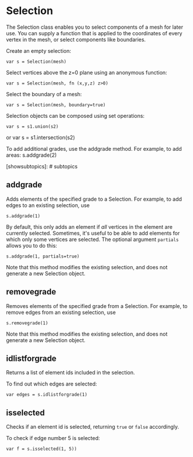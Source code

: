 [comment]: # (Morpho selection class help file)
[version]: # (0.5)

# Selection
[tagselection]: # (selection)

The Selection class enables you to select components of a mesh for later use. You can supply a function that is applied to the coordinates of every vertex in the mesh, or select components like boundaries.

Create an empty selection:

    var s = Selection(mesh)

Select vertices above the z=0 plane using an anonymous function:

    var s = Selection(mesh, fn (x,y,z) z>0)

Select the boundary of a mesh:

    var s = Selection(mesh, boundary=true)

Selection objects can be composed using set operations:

    var s = s1.union(s2)

or
    var s = s1.intersection(s2)

To add additional grades, use the addgrade method. For example, to add areas:
    s.addgrade(2)

[showsubtopics]: # subtopics

## addgrade
[tagaddgrade]: # (addgrade)
Adds elements of the specified grade to a Selection. For example, to add edges to an existing selection, use

    s.addgrade(1)

By default, this only adds an element if *all* vertices in the element are currently selected. Sometimes, it's useful to be able to add elements for which only some vertices are selected. The optional argument `partials` allows you to do this:

    s.addgrade(1, partials=true)

Note that this method modifies the existing selection, and does not generate a new Selection object.

## removegrade
[tagremovegrade]: # (removegrade)
Removes elements of the specified grade from a Selection. For example, to remove edges from an existing selection, use

    s.removegrade(1)

Note that this method modifies the existing selection, and does not generate a new Selection object.

## idlistforgrade
[tagidlistforgrade]: # (idlistforgrade)
Returns a list of element ids included in the selection.

To find out which edges are selected:

    var edges = s.idlistforgrade(1)

## isselected
[tagisselected]: # (isselected)
Checks if an element id is selected, returning `true` or `false` accordingly.

To check if edge number 5 is selected:

    var f = s.isselected(1, 5))
